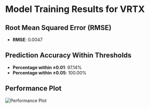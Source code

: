 # Model Training Results for VRTX

## Root Mean Squared Error (RMSE)
- **RMSE**: 0.0047

## Prediction Accuracy Within Thresholds
- **Percentage within ±0.01**: 97.14%
- **Percentage within ±0.05**: 100.00%

## Performance Plot
![Performance Plot](../imgs/VRTX.png)
